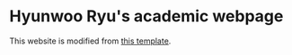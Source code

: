 # Hyunwoo Ryu's academic webpage
This website is modified from [this template](https://github.com/sbryngelson/academic-website-template).